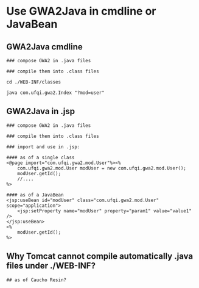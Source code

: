 
# Use GWA2Java in cmdline or JavaBean

## GWA2Java cmdline

    ### compose GWA2 in .java files

    ### compile them into .class files

    cd ./WEB-INF/classes

    java com.ufqi.gwa2.Index "?mod=user"


## GWA2Java in .jsp

    ### compose GWA2 in .java files

    ### compile them into .class files

    ### import and use in .jsp:
    
    #### as of a single class
    <@page import="com.ufqi.gwa2.mod.User"%><%
        com.ufqi.gwa2.mod.User modUser = new com.ufqi.gwa2.mod.User();
        modUser.getId();
        //....
    %>

    #### as of a JavaBean
    <jsp:useBean id="modUser" class="com.ufqi.gwa2.mod.User" scope="application">
        <jsp:setProperty name="modUser" property="param1" value="value1" />
    </jsp:useBean>
    <%
        modUser.getId();
    %>

## Why Tomcat cannot compile automatically .java files under ./WEB-INF?
    
    ## as of Caucho Resin?
